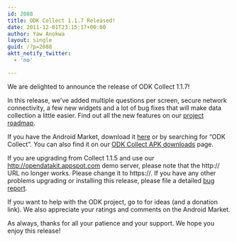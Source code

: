 ```yaml
---
id: 2088
title: ODK Collect 1.1.7 Released!
date: 2011-12-01T23:15:17+00:00
author: Yaw Anokwa
layout: single
guid: /?p=2088
aktt_notify_twitter:
  - 'no'

---
```

We are delighted to announce the release of ODK Collect 1.1.7!

In this release, we&#8217;ve added multiple questions per screen, secure network connectivity, a few new widgets and a lot of bug fixes that will make data collection a little easier. Find out all the new features on our [project roadmap](http://code.google.com/p/opendatakit/wiki/Roadmap).

If you have the Android Market, download it [here](https://market.android.com/details?id=org.odk.collect.android&hl=en) or by searching for “ODK Collect”. You can also find it on our [ODK Collect APK downloads](/downloads/download-category/collect/) page.

If you are upgrading from Collect 1.1.5 and use our <http://opendatakit.appspot.com> demo server, please note that the http:// URL no longer works. Please change it to https://. If you have any other problems upgrading or installing this release, please file a detailed [bug report](http://code.google.com/p/opendatakit/issues/list).

If you want to help with the ODK project, go to </participate> for ideas (and a donation link). We also appreciate your ratings and comments on the Android Market.

As always, thanks for all your patience and your support. We hope you enjoy this release!
